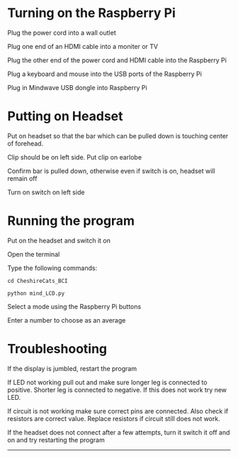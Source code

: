 # Turning on the Raspberry Pi

Plug the power cord into a wall outlet

Plug one end of an HDMI cable into a moniter or TV

Plug the other end of the power cord and HDMI cable into the Raspberry Pi

Plug a keyboard and mouse into the USB ports of the Raspberry Pi

Plug in Mindwave USB dongle into Raspberry Pi

# Putting on Headset

Put on headset so that the bar which can be pulled down is touching center of forehead.

Clip should be on left side. Put clip on earlobe

Confirm bar is pulled down, otherwise even if switch is on, headset will remain off

Turn on switch on left side


# Running the program

Put on the headset and switch it on

Open the terminal

Type the following commands: 
	
	cd CheshireCats_BCI
  
	python mind_LCD.py

Select a mode using the Raspberry Pi buttons

Enter a number to choose as an average

# Troubleshooting

If the display is jumbled, restart the program

If LED not working pull out and make sure longer leg is connected to positive. Shorter leg is connected to negative. If this does not work try new LED.

If circuit is not working make sure correct pins are connected. Also check if resistors are correct value. Replace resistors if circuit still does not work.

If the headset does not connect after a few attempts, turn it switch it off and on and try restarting the program 

--------------------------------------------------------------------------------------------------------------------------
